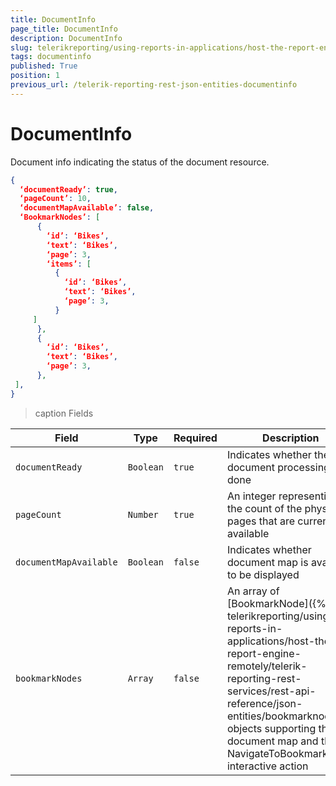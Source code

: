 ```yaml
---
title: DocumentInfo
page_title: DocumentInfo 
description: DocumentInfo
slug: telerikreporting/using-reports-in-applications/host-the-report-engine-remotely/telerik-reporting-rest-services/rest-api-reference/json-entities/documentinfo
tags: documentinfo
published: True
position: 1
previous_url: /telerik-reporting-rest-json-entities-documentinfo
---
```

<style>
table th:first-of-type {
    width: 20%;
}
table th:nth-of-type(2) {
    width: 10%;
}
table th:nth-of-type(3) {
    width: 10%;
}
table th:nth-of-type(4) {
    width: 60%;
}
</style>

# DocumentInfo

Document info indicating the status of the document resource. 

````JSON 
{
  ‘documentReady’: true,
  ‘pageCount’: 10,
  ‘documentMapAvailable’: false,
  ‘BookmarkNodes’: [
      {
        ‘id’: ‘Bikes’,
        ‘text’: ‘Bikes’,
        ‘page’: 3,
        ‘items’: [
          {
            ‘id’: ‘Bikes’,
            ‘text’: ‘Bikes’,
            ‘page’: 3,
          }
     ]
      },
      {
        ‘id’: ‘Bikes’,
        ‘text’: ‘Bikes’,
        ‘page’: 3,
      },
 ],
}
````

>caption Fields

| Field | Type | Required | Description |
| ------ | ------ | ------ | ------ |
|`documentReady`|`Boolean`|`true`|Indicates whether the document processing is done|
|`pageCount`|`Number`|`true`|An integer representing the count of the physical pages that are currently available|
|`documentMapAvailable`|`Boolean`|`false`|Indicates whether document map is available to be displayed|
|`bookmarkNodes`|`Array`|`false`|An array of [BookmarkNode]({%slug telerikreporting/using-reports-in-applications/host-the-report-engine-remotely/telerik-reporting-rest-services/rest-api-reference/json-entities/bookmarknode%}) objects supporting the document map and the NavigateToBookmark interactive action|
